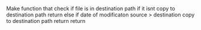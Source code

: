 Make function that
  check if file is in destination path
    if it isnt
      copy to destination path
      return
    else if date of modificaton source > destination
      copy to destination path
      return
    return
